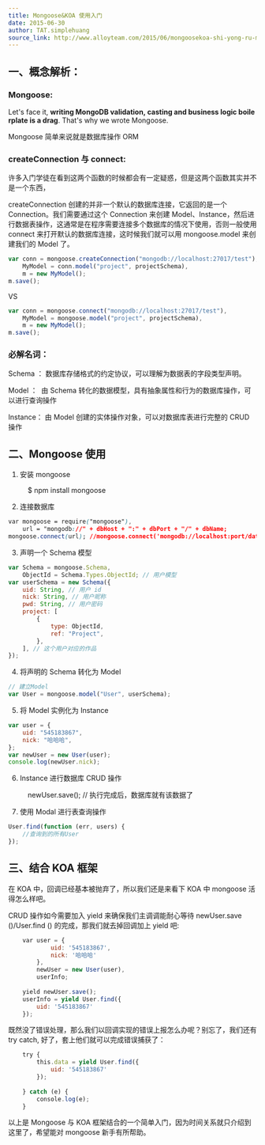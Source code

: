 ```yaml
---
title: Mongoose&KOA 使用入门
date: 2015-06-30
author: TAT.simplehuang
source_link: http://www.alloyteam.com/2015/06/mongoosekoa-shi-yong-ru-men/
---
```


## 一、概念解析：

### Mongoose:

Let's face it, **writing MongoDB validation, casting and business logic boilerplate is a drag**. That's why we wrote Mongoose.

Mongoose 简单来说就是数据库操作 ORM

### createConnection 与 connect:

许多入门学徒在看到这两个函数的时候都会有一定疑惑，但是这两个函数其实并不是一个东西，

createConnection 创建的并非一个默认的数据库连接，它返回的是一个 Connection。我们需要通过这个 Connection 来创建 Model、Instance，然后进行数据表操作，这通常是在程序需要连接多个数据库的情况下使用，否则一般使用 connect 来打开默认的数据库连接，这时候我们就可以用 mongoose.model 来创建我们的 Model 了。

```javascript
var conn = mongoose.createConnection("mongodb://localhost:27017/test"),
    MyModel = conn.model("project", projectSchema),
    m = new MyModel();
m.save();
```

VS

```javascript
var conn = mongoose.connect("mongodb://localhost:27017/test"),
    MyModel = mongoose.model("project", projectSchema),
    m = new MyModel();
m.save();
```

### 必解名词：

Schema ： 数据库存储格式的约定协议，可以理解为数据表的字段类型声明。

Model ：  由 Schema 转化的数据模型，具有抽象属性和行为的数据库操作，可以进行查询操作

Instance： 由 Model 创建的实体操作对象，可以对数据库表进行完整的 CRUD 操作

## 二、Mongoose 使用

1.  安装 mongoose


        $ npm install mongoose

2.  连接数据库

```css
var mongoose = require("mongoose"),
    url = "mongodb://" + dbHost + ":" + dbPort + "/" + dbName;
mongoose.connect(url); //mongoose.connect('mongodb://localhost:port/databaseName');
```

3.  声明一个 Schema 模型

```javascript
var Schema = mongoose.Schema,
    ObjectId = Schema.Types.ObjectId; // 用户模型
var userSchema = new Schema({
    uid: String, // 用户 id
    nick: String, // 用户昵称
    pwd: String, // 用户密码
    project: [
        {
            type: ObjectId,
            ref: "Project",
        },
    ], // 这个用户对应的作品
});
```

4.  将声明的 Schema 转化为 Model

```javascript
// 建立Model
var User = mongoose.model("User", userSchema);
```

5.  将 Model 实例化为 Instance

```javascript
var user = {
    uid: "545183867",
    nick: "哈哈哈",
};
var newUser = new User(user);
console.log(newUser.nick);
```

6.  Instance 进行数据库 CRUD 操作


        newUser.save(); // 执行完成后，数据库就有该数据了

7.  使用 Modal 进行表查询操作

```javascript
User.find(function (err, users) {
    //查询到的所有User
});
```

## 三、结合 KOA 框架

在 KOA 中，回调已经基本被抛弃了，所以我们还是来看下 KOA 中 mongoose 活得怎么样吧。

CRUD 操作如今需要加入 yield 来确保我们主调调能耐心等待 newUser.save ()/User.find () 的完成，那我们就去掉回调加上 yield 吧:

```javascript
    var user = {
            uid: '545183867',
            nick: '哈哈哈'
        },
        newUser = new User(user),
        userInfo;
 
    yield newUser.save();
    userInfo = yield User.find({
        uid: '545183867'
    });
```

既然没了错误处理，那么我们以回调实现的错误上报怎么办呢？别忘了，我们还有 try catch, 好了，套上他们就可以完成错误捕获了：

```javascript
    try {
        this.data = yield User.find({
            uid: '545183867'
        });
        
    } catch (e) {
        console.log(e);
    }
```

以上是 Mongoose 与 KOA 框架结合的一个简单入门，因为时间关系就只介绍到这里了，希望能对 mongoose 新手有所帮助。